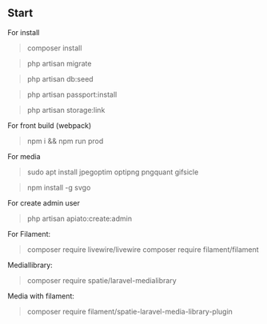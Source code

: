 ## Start
For install
> composer install

> php artisan migrate

> php artisan db:seed

> php artisan passport:install

> php artisan storage:link

For front build
(webpack)
> npm i && npm run prod

For media
> sudo apt install jpegoptim optipng pngquant gifsicle

> npm install -g svgo

For create admin user
> php artisan apiato:create:admin

For Filament:
> composer require livewire/livewire
> composer require filament/filament
> 

Mediallibrary:
> composer require spatie/laravel-medialibrary

Media with filament:
> composer require filament/spatie-laravel-media-library-plugin


